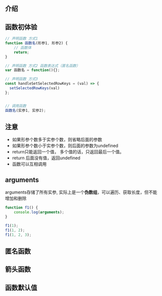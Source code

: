 ## 介绍



## 函数初体验

```javascript
// 声明函数 方式1
function 函数名(形参1, 形参2) {
    // 函数体
    return;
}

// 声明函数 方式2 函数表达式（匿名函数）
var 函数名 = function(){};

// 声明函数 方式3
const handleSetSelectedRowKeys = (val) => {
  setSelectedRowKeys(val)
};


// 调用函数
函数名(实参1, 实参2);
```



## 注意

- 如果形参个数多于实参个数，则省略后面的参数
- 如果形参个数小于实参个数，则后面的参数为undefined
- return只能返回一个值， 多个值的话，只返回最后一个值。
- return 后面没有值，返回undefined
- 函数可以互相调用



## arguments

arguments存储了所有实参, 实际上是一个**伪数组**，可以遍历、获取长度，但不能增加和删除

```javascript
function f1() {
    console.log(arguments);
}

f1(1);
f1(1, 2);
f1(1, 2, 3);
```



## 匿名函数



## 箭头函数



## 函数默认值

